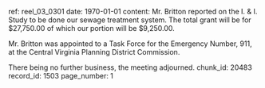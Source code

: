 ref: reel_03_0301
date: 1970-01-01
content: Mr. Britton reported on the I. & I. Study to be done our sewage treatment system. The total grant will be for $27,750.00 of which our portion will be $9,250.00.

Mr. Britton was appointed to a Task Force for the Emergency Number, 911, at the Central Virginia Planning District Commission.

There being no further business, the meeting adjourned.
chunk_id: 20483
record_id: 1503
page_number: 1

